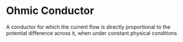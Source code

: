 # Ohmic Conductor
A conductor for which the current flow is directly proportional to the potential difference across it, when under constant physical conditions
